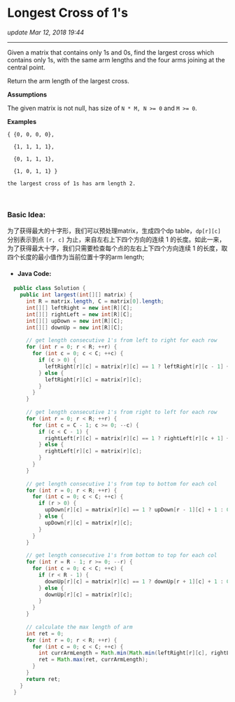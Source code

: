 # Longest Cross of 1's
_update Mar 12, 2018 19:44_

---
Given a matrix that contains only 1s and 0s, find the largest cross which contains only 1s, with the same arm lengths and the four arms joining at the central point.

Return the arm length of the largest cross.

**Assumptions**

The given matrix is not null, has size of `N * M, N >= 0` and `M >= 0`.

**Examples**
    
    { {0, 0, 0, 0},
    
      {1, 1, 1, 1},
    
      {0, 1, 1, 1},
    
      {1, 0, 1, 1} }

    the largest cross of 1s has arm length 2.
    
<br>

### Basic Idea:
为了获得最大的十字形，我们可以预处理matrix，生成四个dp table，`dp[r][c]` 分别表示到点 `[r, c]` 为止，来自左右上下四个方向的连续 1 的长度。如此一来，为了获得最大十字，我们只需要检查每个点的左右上下四个方向连续 1 的长度，取四个长度的最小值作为当前位置十字的arm length;

* #### Java Code:
```java
  public class Solution {
    public int largest(int[][] matrix) {
      int R = matrix.length, C = matrix[0].length;
      int[][] leftRight = new int[R][C];
      int[][] rightLeft = new int[R][C];
      int[][] upDown = new int[R][C];
      int[][] downUp = new int[R][C];
  
      // get length consecutive 1's from left to right for each row
      for (int r = 0; r < R; ++r) {
        for (int c = 0; c < C; ++c) {
          if (c > 0) {
            leftRight[r][c] = matrix[r][c] == 1 ? leftRight[r][c - 1] + 1 : 0;
          } else {
            leftRight[r][c] = matrix[r][c];
          }
        }
      }
  
      // get length consecutive 1's from right to left for each row
      for (int r = 0; r < R; ++r) {
        for (int c = C - 1; c >= 0; --c) {
          if (c < C - 1) {
            rightLeft[r][c] = matrix[r][c] == 1 ? rightLeft[r][c + 1] + 1 : 0;
          } else {
            rightLeft[r][c] = matrix[r][c];
          }
        }
      }
  
      // get length consecutive 1's from top to bottom for each col
      for (int r = 0; r < R; ++r) {
        for (int c = 0; c < C; ++c) {
          if (r > 0) {
            upDown[r][c] = matrix[r][c] == 1 ? upDown[r - 1][c] + 1 : 0;
          } else {
            upDown[r][c] = matrix[r][c];
          }
        }
      }
  
      // get length consecutive 1's from bottom to top for each col
      for (int r = R - 1; r >= 0; --r) {
        for (int c = 0; c < C; ++c) {
          if (r < R - 1) {
            downUp[r][c] = matrix[r][c] == 1 ? downUp[r + 1][c] + 1 : 0;
          } else {
            downUp[r][c] = matrix[r][c];
          }
        }
      }
  
      // calculate the max length of arm
      int ret = 0;
      for (int r = 0; r < R; ++r) {
        for (int c = 0; c < C; ++c) {
          int currArmLength = Math.min(Math.min(leftRight[r][c], rightLeft[r][c]), Math.min(upDown[r][c], downUp[r][c]));
          ret = Math.max(ret, currArmLength);
        }
      }
      return ret;
    }
  }
```